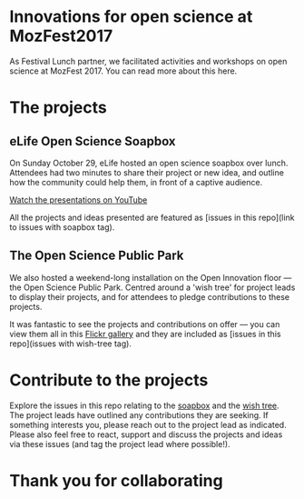 # Innovations for open science at MozFest2017

As Festival Lunch partner, we facilitated activities and workshops on open science at MozFest 2017. You can read more about this here.

# The projects

## eLife Open Science Soapbox

On Sunday October 29, eLife hosted an open science soapbox over lunch. Attendees had two minutes to share their project or new idea, and outline how the community could help them, in front of a captive audience. 

[Watch the presentations on YouTube](https://www.youtube.com/playlist?list=PLOAy5WJPezEjOyOBRL-PPYz3qZg_KSPur)

All the projects and ideas presented are featured as [issues in this repo](link to issues with soapbox tag).

## The Open Science Public Park

We also hosted a weekend-long installation on the Open Innovation floor — the Open Science Public Park. Centred around a 'wish tree' for project leads to display their projects, and for attendees to pledge contributions to these projects.

It was fantastic to see the projects and contributions on offer — you can view them all in this [Flickr gallery](https://flic.kr/s/aHsm8J7zTf) and they are included as [issues in this repo](issues with wish-tree tag).

# Contribute to the projects

Explore the issues in this repo relating to the [soapbox](tag) and the [wish tree](tag). The project leads have outlined any contributions they are seeking. If something interests you, please reach out to the project lead as indicated. Please also feel free to react, support and discuss the projects and ideas via these issues (and tag the project lead where possible!).

# Thank you for collaborating
